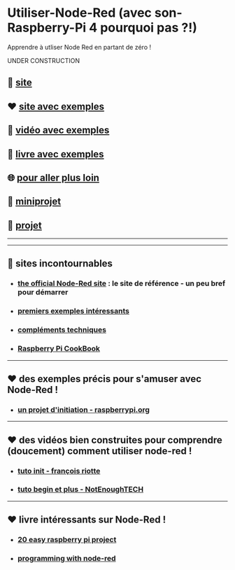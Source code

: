 # Utiliser-Node-Red (avec son-Raspberry-Pi 4 pourquoi pas ?!)
Apprendre à utliser Node Red en partant de zéro !

UNDER CONSTRUCTION

## 🌈 [site](#site_officiel)

## ❤️ [site avec exemples](#site_exemple)

## 🚀 [vidéo avec exemples](#video_exemple)

## 📢 [livre avec exemples](#livre_exemple)

## 🌐 [pour aller plus loin](#loin)

## 🔱 [miniprojet](#miniprojet)

## 👷 [projet](#projet)


------------------------------------------------------------------------------------------------
------------------------------------------------------------------------------------------------

## <a name="site_officiel"></a> 🌈 sites incontournables
* ### [the official Node-Red site](https://nodered.org/) : le site de référence - un peu bref pour démarrer
* ### [premiers exemples intéressants](http://noderedguide.com/)
* ### [compléments techniques](http://webge.dyndns-server.com/dokuwiki/doku.php?id=raspberrypi:linux:nodered)
* ### [Raspberry Pi CookBook](http://shop.oreilly.com/product/0636920196372.do)

------------------------------------------------------------------------------------------------

## <a name="site_exemple"></a> ❤️ des exemples précis pour s'amuser avec Node-Red !
* ### [un projet d'initiation - raspberrypi.org](https://projects.raspberrypi.org/en/projects/getting-started-with-node-red)


------------------------------------------------------------------------------------------------

## <a name="video_exemple"></a> ❤️ des vidéos bien construites pour comprendre (doucement) comment utiliser node-red !
* ### [tuto init - françois riotte](https://www.youtube.com/watch?v=etvfGr7nEL8&t=3s)
* ### [tuto begin et plus - NotEnoughTECH](https://www.youtube.com/watch?v=AGMNEEQWEhQ&list=PLDoIcTNj_voXjx4nR_oXpZg1aiPytNgzC)


------------------------------------------------------------------------------------------------

## <a name="livre_exemple"></a> ❤️ livre intéressants sur Node-Red !
* ### [20 easy raspberry pi project](https://www.amazon.fr/20-Easy-Raspberry-Pi-Projects-ebook/dp/B072SRG17P)
* ### [programming with node-red](https://www.elektormagazine.com/news/review-programming-node-red)



